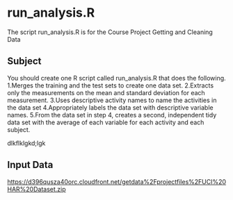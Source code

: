 run_analysis.R
==============
The script run_analysis.R is for the Course Project Getting and Cleaning Data 

Subject
--------------
You should create one R script called run_analysis.R that does the following. 
  1.Merges the training and the test sets to create one data set.
  2.Extracts only the measurements on the mean and standard deviation for each measurement. 
  3.Uses descriptive activity names to name the activities in the data set
  4.Appropriately labels the data set with descriptive variable names. 
  5.From the data set in step 4, creates a second, independent tidy data set with the average of each variable for each activity and each subject.

dlkflklgkd;lgk

Input Data
--------------
https://d396qusza40orc.cloudfront.net/getdata%2Fprojectfiles%2FUCI%20HAR%20Dataset.zip


